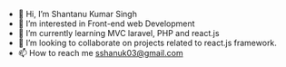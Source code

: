 - 👋 Hi, I’m Shantanu Kumar Singh
- 👀 I’m interested in Front-end web Development
- 🌱 I’m currently learning MVC laravel, PHP and react.js
- 💞️ I’m looking to collaborate on projects related to react.js framework.
- 📫 How to reach me sshanuk03@gmail.com

<!---
shan3089/shan3089 is a ✨ special ✨ repository because its `README.md` (this file) appears on your GitHub profile.
You can click the Preview link to take a look at your changes.
--->
